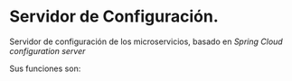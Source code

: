 # Servidor de Configuración.

Servidor de configuración de los microservicios, basado en _Spring Cloud configuration server_

Sus funciones son:
 